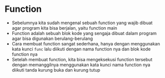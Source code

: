 # Function

- Sebelumnya kita sudah mengenal sebuah function yang wajib dibuat agar program kita bisa berjalan, yaitu function main
- Function adalah sebuah blok kode yang sengaja dibuat dalam program agar bisa digunakan berulang-berulang
- Cara membuat function sangat sederhana, hanya dengan menggunakan kata kunci `func` lalu diikuti dengan nama function nya dan blok kode function nya
- Setelah membuat function, kita bisa mengeksekusi function tersebut dengan memanggilnya menggunakan kata kunci nama function nya diikuti tanda kurung buka dan kurung tutup
